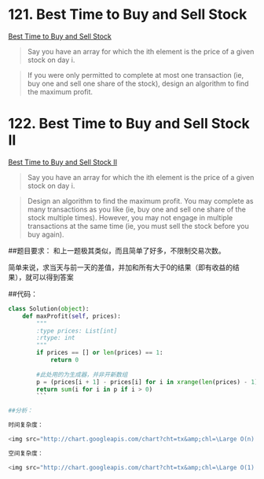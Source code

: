 # 121. Best Time to Buy and Sell Stock
[Best Time to Buy and Sell Stock](https://leetcode.com/problems/best-time-to-buy-and-sell-stock/)

>Say you have an array for which the ith element is the price of a given stock on day i.

>If you were only permitted to complete at most one transaction (ie, buy one and sell one share of the stock), design an algorithm to find the maximum profit.








# 122. Best Time to Buy and Sell Stock II

[Best Time to Buy and Sell Stock II ](https://leetcode.com/problems/best-time-to-buy-and-sell-stock-ii/)
>Say you have an array for which the ith element is the price of a given stock on day i.

>Design an algorithm to find the maximum profit. You may complete as many transactions as you like (ie, buy one and sell one share of the stock multiple times). However, you may not engage in multiple transactions at the same time (ie, you must sell the stock before you buy again).

##题目要求：
和上一题极其类似，而且简单了好多，不限制交易次数。

简单来说，求当天与前一天的差值，并加和所有大于0的结果（即有收益的结果），就可以得到答案


##代码：
```python
class Solution(object):
    def maxProfit(self, prices):
        """
        :type prices: List[int]
        :rtype: int
        """
        if prices == [] or len(prices) == 1:
            return 0
            
        #此处用的为生成器，并非开新数组
        p = (prices[i + 1] - prices[i] for i in xrange(len(prices) - 1))
        return sum(i for i in p if i > 0)
        ```

##分析：

时间复杂度：

<img src="http://chart.googleapis.com/chart?cht=tx&amp;chl=\Large O(n) " style="border:none;">

空间复杂度：

<img src="http://chart.googleapis.com/chart?cht=tx&amp;chl=\Large O(1) " style="border:none;">